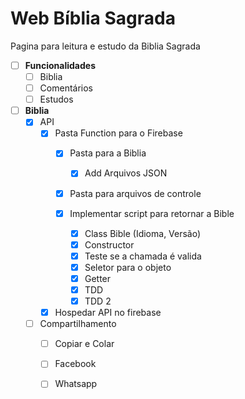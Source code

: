 # Web Bíblia Sagrada

Pagina para leitura e estudo da Biblia Sagrada

- [ ] __Funcionalidades__
   - [ ] Biblia
   - [ ] Comentários
   - [ ] Estudos

- [ ] __Biblia__
   - [x] API
      - [x] Pasta Function para o Firebase 
         - [x] Pasta para a Biblia
            - [x] Add Arquivos JSON

         - [x] Pasta para arquivos de controle

         - [x] Implementar script para retornar a Bible
            - [x] Class Bible (Idioma, Versão)
            - [x] Constructor
            - [x] Teste se a chamada é valida
            - [x] Seletor para o objeto
            - [x] Getter
            - [x] TDD
            - [X] TDD 2
      - [x] Hospedar API no firebase
         
   - [ ] Compartilhamento
      - [ ] Copiar e Colar
      - [ ] Facebook
      - [ ] Whatsapp

